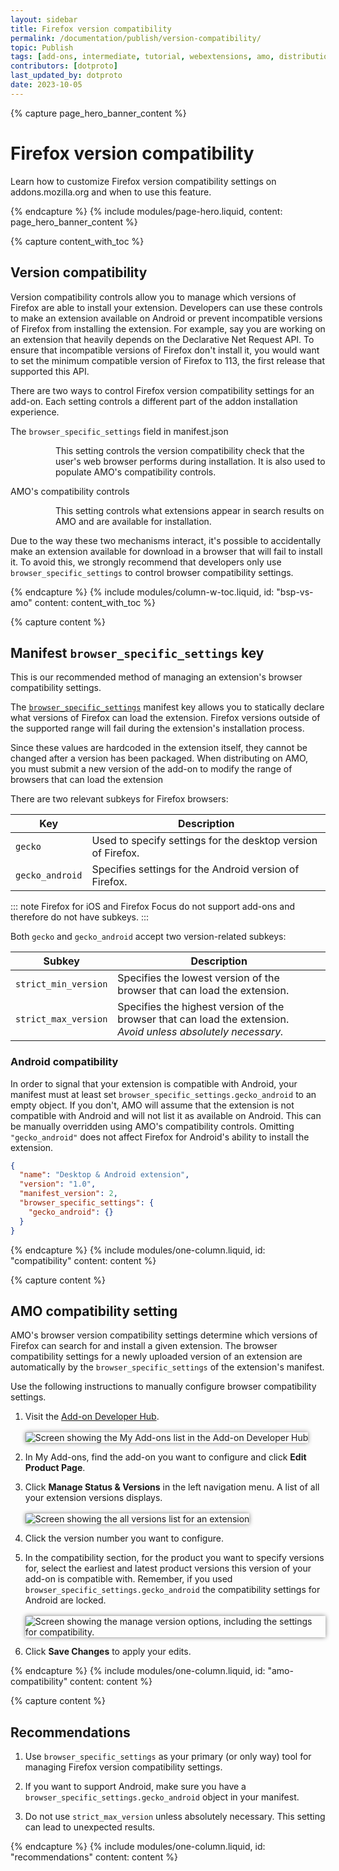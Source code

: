 ```yaml
---
layout: sidebar
title: Firefox version compatibility
permalink: /documentation/publish/version-compatibility/
topic: Publish
tags: [add-ons, intermediate, tutorial, webextensions, amo, distribution]
contributors: [dotproto]
last_updated_by: dotproto
date: 2023-10-05
---
```


<!-- Page Hero Banner -->

{% capture page_hero_banner_content %}

# Firefox version compatibility

Learn how to customize Firefox version compatibility settings on addons.mozilla.org and when to use this feature.

{% endcapture %}
{% include modules/page-hero.liquid,
    content: page_hero_banner_content
%}

<!-- END: Overview Page Hero Banner -->

<!-- Content with Table of Contents Module -->

{% capture content_with_toc %}

## Version compatibility

Version compatibility controls allow you to manage which versions of Firefox are able to install your extension. Developers can use these controls to make an extension available on Android or prevent incompatible versions of Firefox from installing the extension. For example, say you are working on an extension that heavily depends on the Declarative Net Request API. To ensure that incompatible versions of Firefox don't install it, you would want to set the minimum compatible version of Firefox to 113, the first release that supported this API.

There are two ways to control Firefox version compatibility settings for an add-on. Each setting controls a different part of the addon installation experience.

<dl>
<dt>The <code>browser_specific_settings</code> field in manifest.json</dt>
<dd style="padding-left: 2rem;">

This setting controls the version compatibility check that the user's web browser performs during installation. It is also used to populate AMO's compatibility controls.

</dd>

<dt>AMO's compatibility controls</dt>
<dd style="padding-left: 2rem;">

This setting controls what extensions appear in search results on AMO and are available for installation.</dd>

</dl>

Due to the way these two mechanisms interact, it's possible to accidentally make an extension available for download in a browser that will fail to install it. To avoid this, we strongly recommend that developers only use `browser_specific_settings` to control browser compatibility settings.

{% endcapture %}
{% include modules/column-w-toc.liquid,
  id: "bsp-vs-amo"
  content: content_with_toc
%}

<!-- END: Content with Table of Contents Module -->

<!-- Single Column Body Module -->

{% capture content %}

## Manifest `browser_specific_settings` key

This is our recommended method of managing an extension's browser compatibility settings.

The [`browser_specific_settings`](https://developer.mozilla.org/en-US/docs/Mozilla/Add-ons/WebExtensions/manifest.json/browser_specific_settings) manifest key allows you to statically declare what versions of Firefox can load the extension. Firefox versions outside of the supported range will fail during the extension's installation process.

Since these values are hardcoded in the extension itself, they cannot be changed after a version has been packaged. When distributing on AMO, you must submit a new version of the add-on to modify the range of browsers that can load the extension

There are two relevant subkeys for Firefox browsers:

| Key             | Description                                                  |
| --------------- | ------------------------------------------------------------ |
| `gecko`         | Used to specify settings for the desktop version of Firefox. |
| `gecko_android` | Specifies settings for the Android version of Firefox.       |

::: note
Firefox for iOS and Firefox Focus do not support add-ons and therefore do not have subkeys.
:::

Both `gecko` and `gecko_android` accept two version-related subkeys:

| Subkey               | Description                                                                                                       |
| -------------------- | ----------------------------------------------------------------------------------------------------------------- |
| `strict_min_version` | Specifies the lowest version of the browser that can load the extension.                                          |
| `strict_max_version` | Specifies the highest version of the browser that can load the extension.<br>*Avoid unless absolutely necessary.* |

### Android compatibility

In order to signal that your extension is compatible with Android, your manifest must at least set `browser_specific_settings.gecko_android` to an empty object. If you don't, AMO will assume that the extension is not compatible with Android and will not list it as available on Android. This can be manually overridden using AMO's compatibility controls. Omitting `"gecko_android"` does not affect Firefox for Android's ability to install the extension.

```json
{
  "name": "Desktop & Android extension",
  "version": "1.0",
  "manifest_version": 2,
  "browser_specific_settings": {
    "gecko_android": {}
  }
}
```

{% endcapture %}
{% include modules/one-column.liquid,
  id: "compatibility"
  content: content
%}

<!-- END: Content with Table of Contents Module -->

<!-- Single Column Body Module -->

{% capture content %}

## AMO compatibility setting

AMO's browser version compatibility settings determine which versions of Firefox can search for and install a given extension. The browser compatibility settings for a newly uploaded version of an extension are automatically by the `browser_specific_settings` of the extension's manifest.

Use the following instructions to manually configure browser compatibility settings.

1. Visit the [Add-on Developer Hub](https://addons.mozilla.org/en-US/developers/). <br/><br/> <img src="/assets/img/publish/configure_versions_dev_hub.png" alt="Screen showing the My Add-ons list in the Add-on Developer Hub" style="box-shadow:0 0 0.5em gray;" />

2. In My Add-ons, find the add-on you want to configure and click **Edit Product Page**.

3. Click **Manage Status & Versions** in the left navigation menu. A list of all your extension versions displays.<br/><br/> <img src="/assets/img/publish/configure_versions_manage_menu.png" alt="Screen showing the all versions list for an extension" style="box-shadow:0 0 0.5em gray;" />

4. Click the version number you want to configure.

5. In the compatibility section, for the product you want to specify versions for, select the earliest and latest product versions this version of your add-on is compatible with. Remember, if you used `browser_specific_settings.gecko_android` the compatibility settings for Android are locked.<br/><br/> <img src="/assets/img/publish/configure_versions_manage_page.png" alt="Screen showing the manage version options, including the settings for compatibility." style="box-shadow:0 0 0.5em gray;" />

6. Click **Save Changes** to apply your edits.

{% endcapture %}
{% include modules/one-column.liquid,
  id: "amo-compatibility"
  content: content
%}

<!-- END: Content with Table of Contents Module -->

<!-- Single Column Body Module -->

{% capture content %}

## Recommendations

1. Use `browser_specific_settings` as your primary (or only way) tool for managing Firefox version compatibility settings.

2. If you want to support Android, make sure you have a `browser_specific_settings.gecko_android` object in your manifest.

2. Do not use `strict_max_version` unless absolutely necessary. This setting can lead to unexpected results.

{% endcapture %}
{% include modules/one-column.liquid,
  id: "recommendations"
  content: content
%}
